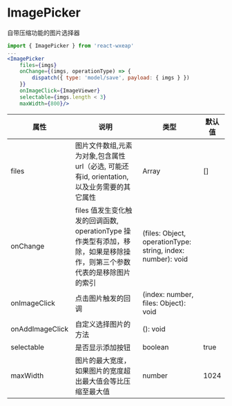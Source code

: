 # ImagePicker

自带压缩功能的图片选择器

```jsx
import { ImagePicker } from 'react-wxeap'
...
<ImagePicker
    files={imgs}
    onChange={(imgs, operationType) => {
        dispatch({ type: 'model/save', payload: { imgs } })
    }}
    onImageClick={ImageViewer}
    selectable={imgs.length < 3}
    maxWidth={800}/>
```


| 属性 | 说明 | 类型 | 默认值 |
| ----|-----|------|------ |
| files    | 图片文件数组,元素为对象,包含属性 url（必选, 可能还有id, orientation, 以及业务需要的其它属性     | Array  | []  |
| onChange    | files 值发生变化触发的回调函数, operationType 操作类型有添加，移除，如果是移除操作，则第三个参数代表的是移除图片的索引  | (files: Object, operationType: string, index: number): void |   |
| onImageClick   | 点击图片触发的回调  | (index: number, files: Object): void |   |
| onAddImageClick | 自定义选择图片的方法  | (): void |   |
| selectable| 是否显示添加按钮  | boolean |  true |
| maxWidth | 图片的最大宽度，如果图片的宽度超出最大值会等比压缩至最大值 | number | 1024 |